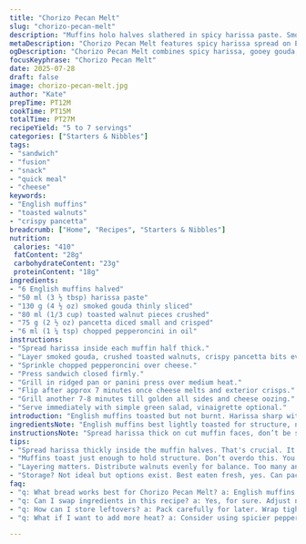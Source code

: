 ```yaml
---
title: "Chorizo Pecan Melt"
slug: "chorizo-pecan-melt"
description: "Muffins holo halves slathered in spicy harissa paste. Smoked gouda sliced thin. Toasted walnuts crushed chunky. Crispy pancetta bits scattered. Marinated pepperoncini chopped fine. Grilled until cheese bubbles, crusts crisp. Serves 5 to 7. Quick stack. Nutty, piquant, smoky. Simple ingredients twist, packed punch."
metaDescription: "Chorizo Pecan Melt features spicy harissa spread on English muffins, layered with smoked gouda, pancetta, and walnuts. A smoky delight."
ogDescription: "Chorizo Pecan Melt combines spicy harissa, gooey gouda, crunchy walnuts piled on English muffins. A quick and flavorful fusion sandwich."
focusKeyphrase: "Chorizo Pecan Melt"
date: 2025-07-28
draft: false
image: chorizo-pecan-melt.jpg
author: "Kate"
prepTime: PT12M
cookTime: PT15M
totalTime: PT27M
recipeYield: "5 to 7 servings"
categories: ["Starters & Nibbles"]
tags:
- "sandwich"
- "fusion"
- "snack"
- "quick meal"
- "cheese"
keywords:
- "English muffins"
- "toasted walnuts"
- "crispy pancetta"
breadcrumb: ["Home", "Recipes", "Starters & Nibbles"]
nutrition: 
 calories: "410"
 fatContent: "28g"
 carbohydrateContent: "23g"
 proteinContent: "18g"
ingredients:
- "6 English muffins halved"
- "50 ml (3 ½ tbsp) harissa paste"
- "130 g (4 ½ oz) smoked gouda thinly sliced"
- "80 ml (1/3 cup) toasted walnut pieces crushed"
- "75 g (2 ½ oz) pancetta diced small and crisped"
- "6 ml (1 ¼ tsp) chopped pepperoncini in oil"
instructions:
- "Spread harissa inside each muffin half thick."
- "Layer smoked gouda, crushed toasted walnuts, crispy pancetta bits evenly."
- "Sprinkle chopped pepperoncini over cheese."
- "Press sandwich closed firmly."
- "Grill in ridged pan or panini press over medium heat."
- "Flip after approx 7 minutes once cheese melts and exterior crisps."
- "Grill another 7-8 minutes till golden all sides and cheese oozing."
- "Serve immediately with simple green salad, vinaigrette optional."
introduction: "English muffins toasted but not burnt. Harissa sharp with smoky heat, thickly spread. Gouda imparts creamy smoke, melts slow yet smooth. Walnuts add crunch, deep nuttiness. Crispy pancetta scattered in pockets, salty bursts. Pepperoncini chopped fine, pickled tang, oil slick. Layers clash, sync — heat, smoke, crunch, tang, salt. Quick stacks, easy hands, little fuss. Panini press the friend here discipline heat evenly. Cheese melts slow journey inside. Outside crunch. Eat hot. Green salad keeps things fresh, cut fat. Quick comfort, no eggs, no fuss, smoky twist on classic melt. Lots of texture for sandwich lovers. Play with nuts, cheese variety, but keep heat punch. Simple, sharp, layered."
ingredientsNote: "English muffins best lightly toasted for structure, no sog. Harissa swaps Dijon mustard, richer, packs fire. Smoked gouda replaces cheddar — creamier, smoky depth. Toast walnuts yourself to amplify oils, crunch toasty aroma. Pancetta instead of chorizo; smokier, crisper. Pepperoncini up the acidity and tang; substitute for Italian hot peppers for that vinegary bite. Layer thickness key — too much paste overwhelms, too few nuts loses texture contrast. Chopping nuts big enough for bite, small enough not to fall out. Use quality ingredients, no skimp on nuts or cheese for best bite, flavor balance. Oil from pepperoncini adds lovely slick inside, prevents muffins drying. Adapt nuts or meat to preference as long as crunch, salt up front stay."
instructionsNote: "Spread harissa thick on cut muffin faces, don’t be shy — bold flavor base. Cheese slices thin, aids melting but plenty coverage for gooey melt effect. Distribute walnuts evenly; bite contrast half the crunch experience. Crispy pancetta best done ahead: dice, roast or pan-fry until golden crisp, drain excess fat. Pepperoncini finely chopped, scatter sparingly — just enough tang punch, not overwhelm. Assemble sandwiches carefully: stack layers flat for even press. Grill medium heat, about 7-8 minutes per side ensures cheese melts slow, exterior crisps without burning. Use panini press or heavy ridged skillet with lid, weight helps cheese meld. Check cheese readiness by peek or wiggle. Serve piping hot, with salad to cut richness. Leftovers reheat dry; best fresh but sandwich packs well for picnic or lunch. Timing moderate; prep nuts, pancetta ahead if rushed."
tips:
- "Spread harissa thickly inside the muffin halves. That's crucial. It packs a spicy punch. Strong flavors work here. Don't shy away. Smoked gouda melts beautifully. Slice it thin. Melt down smooth. Even coverage helps the gooey melt effect. This is key. Walnuts, toasted, crushed but not dust. Should add crunch. Not too fine. Pancetta? Dice it small. Cook until crispy. Drain excess fat. A small detail, but vital. Pepperoncini add tang. Chop finely but sprinkle judiciously. Not too much."
- "Muffins toast just enough to hold structure. Don’t overdo this. You want crisp without sog. Cooking time key — about 7 minutes per side in a panini press. Cheese should melt slow. Expect some oozing. It’ll get messy, but good. The exterior? Crisp. Use medium heat. Not too hot. Weight the sandwich to help meld layers. Use a heavy skillet or panini press. Peeking is normal. Ensure cheese is ready. Serve hot."
- "Layering matters. Distribute walnuts evenly for balance. Too many and it’s overwhelming. Too few means no crunch contrast. Adjust ingredients to preference; swap nuts or cheese if desired. Keep the texture. Maintain crunch up front. Use quality ingredients. It matters deeply. Oil from the pepperoncini gives moisture, a lovely slick. Muffins stay moist. Play with flavors but ensure heat remains intact. This contrast makes it pop. Use Dijon mustard as a harissa swap if needed too. Adds depth."
- "Storage? Not ideal but options exist. Best eaten fresh, yes. Can pack for lunch though; wrap tightly. Reheat in skillet. Avoid microwave; turns soggy fast. If too much harissa is used, balance with other flavors in layers. Tweaking ratios changes everything. Experiment nicely. Keep the cheese stretch alive though. Don’t skimp on it. Adjust for balance — strong layers, unified taste. Enjoy with sides like simple salad to cut richness."
faq:
- "q: What bread works best for Chorizo Pecan Melt? a: English muffins are ideal. Hold structure, not soggy. Toasted, yes lightly. Too much toast burns edges. Hold filling well, lots of layers."
- "q: Can I swap ingredients in this recipe? a: Yes, for sure. Adjust nuts or cheese as you like. Just balance flavors. Stay with the crunch factor though. Maintain that spice."
- "q: How can I store leftovers? a: Pack carefully for later. Wrap tight to reduce air. Best reheated in skillet. Avoid microwave to cut sogginess. Reheat slow for best results."
- "q: What if I want to add more heat? a: Consider using spicier pepperoncini. Or add a drizzle of hot sauce. Boosting flavor helps. Adjust slowly, keep taste balanced. Don’t overpower."

---
```

